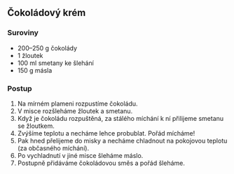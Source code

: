 ## Čokoládový krém

### Suroviny

- 200–250 g čokolády
- 1 žloutek
- 100 ml smetany ke šlehání
- 150 g másla

### Postup

1. Na mírném plameni rozpustíme čokoládu.
2. V misce rozšleháme žloutek a smetanu.
3. Když je čokoládu rozpuštěná, za stálého míchání k ní přilijeme smetanu se žloutkem.
4. Zvýšíme teplotu a necháme lehce probublat. Pořád mícháme!
5. Pak hned přelijeme do misky a necháme chladnout na pokojovou teplotu (za občasného míchání).
6. Po vychladnutí v jiné misce šleháme máslo.
7. Postupně přidáváme čokoládovou směs a pořád šleháme.
